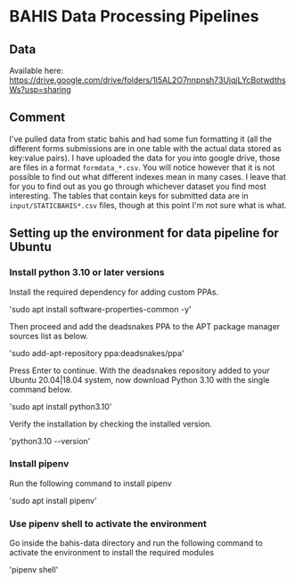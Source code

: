 # BAHIS Data Processing Pipelines

## Data
Available here: https://drive.google.com/drive/folders/1l5AL2O7nnpnsh73UjqjLYcBotwdthsWs?usp=sharing

## Comment
I've pulled data from static bahis and had some fun formatting it (all the different forms submissions are in one table with the actual data stored as key:value pairs). I have uploaded the data for you into google drive, those are files in a format `formdata_*.csv`.
You will notice however that it is not possible to find out what different indexes mean in many cases. I leave that for you to find out as you go through whichever dataset you find most interesting. The tables that contain keys for submitted data are in `input/STATICBAHIS*.csv` files, though at this point I'm not sure what is what.

##  Setting up the environment for data pipeline for Ubuntu

###  Install python 3.10 or later versions
Install the required dependency for adding custom PPAs.

'sudo apt install software-properties-common -y'

Then proceed and add the deadsnakes PPA to the APT package manager sources list as below.

'sudo add-apt-repository ppa:deadsnakes/ppa'

Press Enter to continue.
With the deadsnakes repository added to your Ubuntu 20.04|18.04 system, now download Python 3.10 with the single command below.

'sudo apt install python3.10'

Verify the installation by checking the installed version.

'python3.10 --version'

###  Install pipenv
Run the following command to install pipenv

'sudo apt install pipenv'


###  Use pipenv shell to activate the environment
Go inside the bahis-data directory and run the following command to activate the environment to install the required modules

'pipenv shell'


